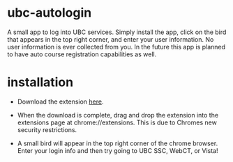 ubc-autologin
=============

A small app to log into UBC services. Simply install the app, click on the bird that appears in the top right corner, and enter your user information. No user information is ever collected from you. In the future this app is planned to have auto course registration capabilities as well.

installation
============

* Download the extension [here](https://github.com/inutard/ubc-autologin/blob/master/autologinv3.crx?raw=true). 

* When the download is complete, drag and drop the extension into the extensions page at chrome://extensions. This is due to Chromes new security restrictions.

* A small bird will appear in the top right corner of the chrome browser. Enter your login info and then try going to UBC SSC, WebCT, or Vista!
